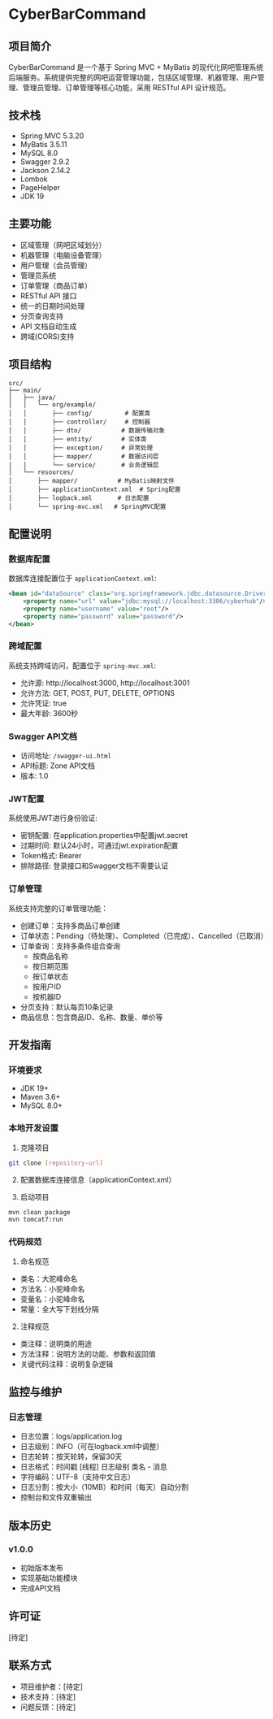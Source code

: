 # CyberBarCommand

## 项目简介
CyberBarCommand 是一个基于 Spring MVC + MyBatis 的现代化网吧管理系统后端服务。系统提供完整的网吧运营管理功能，包括区域管理、机器管理、用户管理、管理员管理、订单管理等核心功能，采用 RESTful API 设计规范。

## 技术栈
- Spring MVC 5.3.20
- MyBatis 3.5.11
- MySQL 8.0
- Swagger 2.9.2
- Jackson 2.14.2
- Lombok
- PageHelper
- JDK 19

## 主要功能
- 区域管理（网吧区域划分）
- 机器管理（电脑设备管理）
- 用户管理（会员管理）
- 管理员系统
- 订单管理（商品订单）
- RESTful API 接口
- 统一的日期时间处理
- 分页查询支持
- API 文档自动生成
- 跨域(CORS)支持

## 项目结构
```
src/
├── main/
│   ├── java/
│   │   └── org/example/
│   │       ├── config/         # 配置类
│   │       ├── controller/     # 控制器
│   │       ├── dto/           # 数据传输对象
│   │       ├── entity/        # 实体类
│   │       ├── exception/     # 异常处理
│   │       ├── mapper/        # 数据访问层
│   │       └── service/       # 业务逻辑层
│   └── resources/
│       ├── mapper/           # MyBatis映射文件
│       ├── applicationContext.xml  # Spring配置
│       ├── logback.xml       # 日志配置
│       └── spring-mvc.xml   # SpringMVC配置
```

## 配置说明

### 数据库配置
数据库连接配置位于 `applicationContext.xml`:
```xml
<bean id="dataSource" class="org.springframework.jdbc.datasource.DriverManagerDataSource">
    <property name="url" value="jdbc:mysql://localhost:3306/cyberhub"/>
    <property name="username" value="root"/>
    <property name="password" value="password"/>
</bean>
```

### 跨域配置
系统支持跨域访问，配置位于 `spring-mvc.xml`:
- 允许源: http://localhost:3000, http://localhost:3001
- 允许方法: GET, POST, PUT, DELETE, OPTIONS
- 允许凭证: true
- 最大年龄: 3600秒

### Swagger API文档
- 访问地址: `/swagger-ui.html`
- API标题: Zone API文档
- 版本: 1.0

### JWT配置
系统使用JWT进行身份验证:
- 密钥配置: 在application.properties中配置jwt.secret
- 过期时间: 默认24小时，可通过jwt.expiration配置
- Token格式: Bearer <token>
- 排除路径: 登录接口和Swagger文档不需要认证

### 订单管理
系统支持完整的订单管理功能：
- 创建订单：支持多商品订单创建
- 订单状态：Pending（待处理）、Completed（已完成）、Cancelled（已取消）
- 订单查询：支持多条件组合查询
  - 按商品名称
  - 按日期范围
  - 按订单状态
  - 按用户ID
  - 按机器ID
- 分页支持：默认每页10条记录
- 商品信息：包含商品ID、名称、数量、单价等

## 开发指南

### 环境要求
- JDK 19+
- Maven 3.6+
- MySQL 8.0+

### 本地开发设置

1. 克隆项目
```bash
git clone [repository-url]
```

2. 配置数据库连接信息（applicationContext.xml）

3. 启动项目
```bash
mvn clean package
mvn tomcat7:run
```

### 代码规范

1. 命名规范
- 类名：大驼峰命名
- 方法名：小驼峰命名
- 变量名：小驼峰命名
- 常量：全大写下划线分隔

2. 注释规范
- 类注释：说明类的用途
- 方法注释：说明方法的功能、参数和返回值
- 关键代码注释：说明复杂逻辑

## 监控与维护

### 日志管理
- 日志位置：logs/application.log
- 日志级别：INFO（可在logback.xml中调整）
- 日志轮转：按天轮转，保留30天
- 日志格式：时间戳 [线程] 日志级别 类名 - 消息
- 字符编码：UTF-8（支持中文日志）
- 日志分割：按大小（10MB）和时间（每天）自动分割
- 控制台和文件双重输出

## 版本历史

### v1.0.0
- 初始版本发布
- 实现基础功能模块
- 完成API文档

## 许可证
[待定]

## 联系方式
- 项目维护者：[待定]
- 技术支持：[待定]
- 问题反馈：[待定]